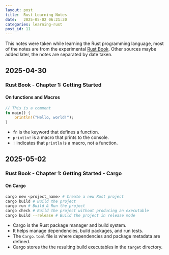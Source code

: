 ```yaml
---
layout: post
title:  Rust Learning Notes
date:   2025-05-02 06:21:30
categories: learning-rust
post_id: 11
---
```


This notes were taken while learning the Rust programming language, most of the notes are from the experimental [Rust Book](https://rust-book.cs.brown.edu/). Other sources maybe added later, the notes are separated by date taken.

## 2025-04-30

### **Rust Book - Chapter 1: Getting Started**

#### **On functions and Macros**

```rust
// This is a comment
fn main() {
    println!("Hello, world!");
}

```

- `fn` is the keyword that defines a function.
- `println!` is a macro that prints to the console.
- `!` indicates that `println` is a macro, not a function.

## 2025-05-02

### **Rust Book - Chapter 1: Getting Started - Cargo**

#### **On Cargo**

```bash
cargo new <project_name> # Create a new Rust project
cargo build # Build the project
cargo run # Build & Run the project
cargo check # Build the project without producing an executable
cargo build --release # Build the project in release mode
```

- Cargo is the Rust package manager and build system.
- It helps manage dependencies, build packages, and run tests.
- The `Cargo.toml` file is where dependencies and package metadata are defined.
- Cargo stores the the resulting build executables in the `target` directory.
